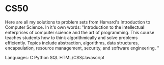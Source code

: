 # CS50
Here are all my solutions to problem sets from Harvard's Introduction to Computer Science. In it's own words: "Introduction to the intellectual enterprises of computer science and the art of programming. This course teaches students how to think algorithmically and solve problems efficiently. Topics include abstraction, algorithms, data structures, encapsulation, resource management, security, and software engineering. "

Languages:
C
Python
SQL
HTML/CSS/Javascript
